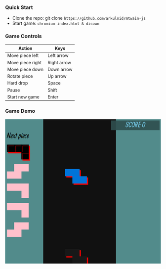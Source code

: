 ### Quick Start

* Clone the repo: git clone `https://github.com/arkulnid/mtwain-js`
* Start game: `chromium index.html & disown`

### Game Controls 

| Action | Keys |
| --- | --- | 
| Move piece left | Left arrow |
| Move piece right | Right arrow |
| Move piece down | Down arrow |
| Rotate piece | Up arrow|
| Hard drop | Space |
| Pause | Shift |
| Start new game | Enter |

### Game Demo 

![](./assets/tetris_demo.gif)


